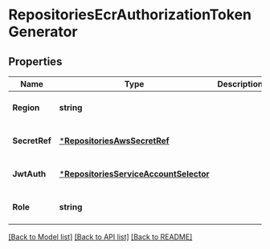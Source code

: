 # RepositoriesEcrAuthorizationTokenGenerator

## Properties
Name | Type | Description | Notes
------------ | ------------- | ------------- | -------------
**Region** | **string** |  | [optional] [default to null]
**SecretRef** | [***RepositoriesAwsSecretRef**](repositoriesAWSSecretRef.md) |  | [optional] [default to null]
**JwtAuth** | [***RepositoriesServiceAccountSelector**](repositoriesServiceAccountSelector.md) |  | [optional] [default to null]
**Role** | **string** |  | [optional] [default to null]

[[Back to Model list]](../README.md#documentation-for-models) [[Back to API list]](../README.md#documentation-for-api-endpoints) [[Back to README]](../README.md)

